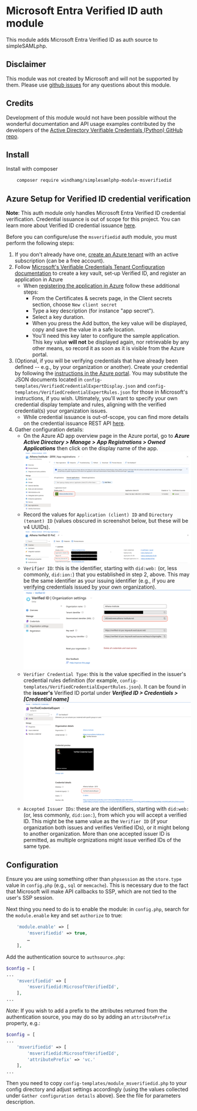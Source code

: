 # Microsoft Entra Verified ID auth module

This module adds Microsoft Entra Verified ID as auth source to simpleSAMLphp.

## Disclaimer
This module was not created by Microsoft and will not be supported by them. Please use [github issues](https://github.com/windhamg/simplesamlphp-module-msverifiedid/issues/new) for any questions about this module.

## Credits
Development of this module would not have been possible without the wonderful documentation and API usage examples contributed by the developers of the [Active Directory Verifiable Credentials (Python) GitHub repo](https://github.com/Azure-Samples/active-directory-verifiable-credentials-python).

## Install

Install with composer

```bash
    composer require windhamg/simplesamlphp-module-msverifiedid
```

## Azure Setup for Verified ID credential verification

**Note**: This auth module only handles Microsoft Entra Verified ID credential verification. Credential issuance is out of scope for this project. You can learn more about Verified ID credential issuance [here](https://learn.microsoft.com/en-us/azure/active-directory/verifiable-credentials/verifiable-credentials-configure-issuer).

Before you can configure/use the `msverifiedid` auth module, you must perform the following steps:

1. If you don't already have one, [create an Azure tenant](https://azure.microsoft.com/free/?WT.mc_id=A261C142F) with an active subscription (can be a free account).
2. Follow [Microsoft's Verifiable Credentials Tenant Configuration documentation](https://learn.microsoft.com/en-us/azure/active-directory/verifiable-credentials/verifiable-credentials-configure-tenant) to create a key vault, set-up Verified ID, and register an application in Azure
   * When [registering the application in Azure](https://learn.microsoft.com/en-us/azure/active-directory/verifiable-credentials/verifiable-credentials-configure-tenant#register-an-application-in-azure-ad) follow these additional steps:
     - From the Certificates & secrets page, in the Client secrets section, choose `New client secret`
     - Type a key description (for instance "app secret").
     - Select a key duration.
     - When you press the Add button, the key value will be displayed, copy and save the value in a safe location.
     - You'll need this key later to configure the sample application. This key value **will not** be displayed again, nor retrievable by any other means, so record it as soon as it is visible from the Azure portal.
3. (Optional, if you will be verifying credentials that have already been defined -- e.g., by your organization or another). Create your credential by following the [instructions in the Azure portal](https://learn.microsoft.com/en-us/azure/active-directory/verifiable-credentials/verifiable-credentials-configure-issuer#create-the-verified-credential-expert-card-in-azure). You may substitute the JSON documents located in `config-templates/VerifiedCredentialExpertDisplay.json` and `config-templates/VerifiedCredentialExpertRules.json` for those in Microsoft's instructions, if you wish. Ultimately, you'll want to specify your own credential display template and rules, aligning with the verified credential(s) your organization issues.
   * While credential issuance is out-of-scope, you can find more details on the credential issuance REST API [here](https://learn.microsoft.com/en-us/azure/active-directory/verifiable-credentials/issuance-request-api).
4. Gather configuration details:
   * On the Azure AD app overview page in the Azure portal, go to ***Azure Active Directory > Manage > App Registrations > Owned Applications*** then click on the display name of the app.
   ![App Registration 1](README_files/azure-ad-app-registrations-1.png)
   * Record the values for `Application (client) ID` and `Directory (tenant) ID` (values obscured in screenshot below, but these will be v4 UUIDs).
   ![App Registration 2](README_files/azure-ad-app-registrations-2.png)
   * `Verifier ID`: this is the identifier, starting with `did:web:` (or, less commonly, `did:ion:`) that you established in step 2, above. This may be the same identifier as your issuing identifier (e.g., if you are verifying credentials issued by your own organization).
   ![Verifier ID](README_files/verified-id-org-settings.png)
   * `Verifier Credential Type`: this is the value specified in the issuer's credential rules definition (for example, `config-templates/VerifiedCredentialExpertRules.json`). It can be found in the **issuer's** Verified ID portal under ***Verified ID > Credentials > [Credential name]***
   ![Verifier Credential Type](README_files/verified-id-credential-settings.png)
   * `Accepted Issuer IDs`: these are the identifiers, starting with `did:web:` (or, less commonly, `did:ion:`), from which you will accept a verified ID. This might be the same value as the `Verifier ID` (if your organization both issues and verifies Verified IDs), or it might belong to another organization. More than one accepted issuer ID is permitted, as multiple orgnizations might issue verified IDs of the same type.

## Configuration

Ensure you are using something other than `phpsession` as the `store.type` value in `config.php` (e.g., `sql` or `memcache`). This is necessary due to the fact that Microsoft will make API callbacks to SSP, which are not tied to the user's SSP session.

Next thing you need to do is to enable the module: in `config.php`,
search for the `module.enable` key and set `authorize` to true:

```php
    'module.enable' => [
        'msverifiedid' => true,
        …
    ],
```

Add the authentication source to `authsource.php`:
```php
$config = [
...
    'msverifiedid' => [
        'msverifiedid:MicrosoftVerifiedId',
    ],
...
```
*Note*: If you wish to add a prefix to the attributes returned from the authentication source, you may do so by adding an `attributePrefix` property, e.g.:
```php
$config = [
...
    'msverifiedid' => [
        'msverifiedid:MicrosoftVerifiedId',
        'attributePrefix' => 'vc.'
    ],
...
```

Then you need to copy `config-templates/module_msverifiedid.php` to your config directory and adjust settings accordingly (using the values collected under `Gather configuration details` above). See the file for parameters description.